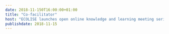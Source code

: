 ```yaml
---
date: 2018-11-150T16:00:00+01:00
title: "Co-facilitator"
host: "ECOLISE launches open online knowledge and learning meeting series"
publishdate: 2018-11-15
---
```

